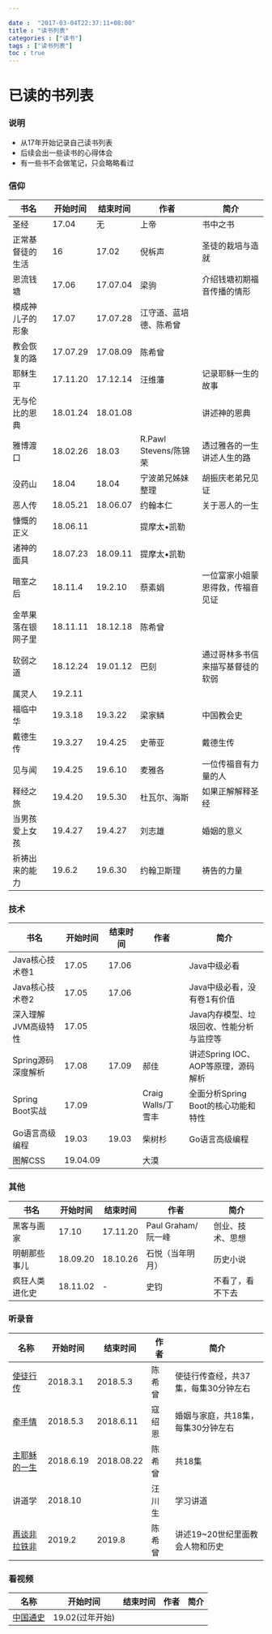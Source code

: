 ```yaml
---

date :  "2017-03-04T22:37:11+08:00" 
title : "读书列表" 
categories : ["读书"] 
tags : ["读书列表"] 
toc : true
---
```


已读的书列表
============

### 说明

-   从17年开始记录自己读书列表
-   后续会出一些读书的心得体会
-   有一些书不会做笔记，只会略略看过

### 信仰

| 书名               | 开始时间 | 结束时间 | 作者                   | 简介                             |
| ------------------ | -------- | -------- | ---------------------- | -------------------------------- |
| 圣经               | 17.04    | 无       | 上帝                   | 书中之书                         |
| 正常基督徒的生活   | 16       | 17.02    | 倪柝声                 | 圣徒的栽培与造就                 |
| 恩流钱塘           | 17.06    | 17.07.04 | 梁驹                   | 介绍钱塘初期福音传播的情形       |
| 模成神儿子的形象   | 17.07    | 17.07.28 | 江守道、蓝培德、陈希曾 |                                  |
| 教会恢复的路       | 17.07.29 | 17.08.09 | 陈希曾                 |                                  |
| 耶稣生平           | 17.11.20 | 17.12.14 | 汪维藩                 | 记录耶稣一生的故事               |
| 无与伦比的恩典     | 18.01.24 | 18.01.08 |                        | 讲述神的恩典                     |
| 雅博渡口           | 18.02.26 | 18.03    | R.Pawl Stevens/陈锦荣  | 透过雅各的一生讲述人生的路       |
| 没药山             | 18.04    | 18.04    | 宁波弟兄姊妹整理       | 胡振庆老弟兄见证                 |
| 恶人传             | 18.05.21 | 18.06.07 | 约翰本仁               | 关于恶人的一生                   |
| 慷慨的正义         | 18.06.11 |          | 提摩太•凯勒            |                                  |
| 诸神的面具         | 18.07.23 | 18.09.11 | 提摩太•凯勒            |                                  |
| 暗室之后           | 18.11.4  | 19.2.10  | 蔡素娟                 | 一位富家小姐蒙恩得救，传福音见证 |
| 金苹果落在银网子里 | 18.11.11 | 18.12.18 | 陈希曾                 |                                  |
| 软弱之道           | 18.12.24 | 19.01.12 | 巴刻                   | 通过哥林多书信来描写基督徒的软弱 |
| 属灵人             | 19.2.11  |          |                        |                                  |
| 福临中华           | 19.3.18  | 19.3.22  | 梁家鳞                 | 中国教会史                       |
| 戴德生传           | 19.3.27  | 19.4.25  | 史蒂亚                 | 戴德生传                         |
| 见与闻             | 19.4.25  | 19.6.10  | 麦雅各                 | 一位传福音有力量的人             |
| 释经之旅           | 19.4.20  | 19.5.30  | 杜瓦尔、海斯           | 如果正解解释圣经                 |
| 当男孩爱上女孩     | 19.4.27  | 19.4.27  | 刘志雄                 | 婚姻的意义                       |
| 祈祷出来的能力     | 19.6.2   | 19.6.30  | 约翰卫斯理             | 祷告的力量                       |

### 技术

| 书名                | 开始时间 | 结束时间 | 作者               | 简介                                     |
| ------------------- | -------- | -------- | ------------------ | ---------------------------------------- |
| Java核心技术卷1     | 17.05    | 17.06    |                    | Java中级必看                             |
| Java核心技术卷2     | 17.05    | 17.06    |                    | Java中级必看，没有卷1有价值              |
| 深入理解JVM高级特性 | 17.05    |          |                    | Java内存模型、垃圾回收、性能分析与监控等 |
| Spring源码深度解析  | 17.08    | 17.09    | 郝佳               | 讲述Spring IOC、AOP等原理，源码解析      |
| Spring Boot实战     | 17.09    |          | Craig Walls/丁雪丰 | 全面分析Spring Boot的核心功能和特性      |
| Go语言高级编程      | 19.03    | 19.03    | 柴树杉             | Go语言高级编程                           |
| 图解CSS             | 19.04.09 |          | 大漠               |                                          |

### 其他

| 书名           | 开始时间 | 结束时间 | 作者               | 简介             |
| ----------     | -------- | -------- | ------------------ | ---------------- |
| 黑客与画家     |    17.10 | 17.11.20 | Paul Graham/阮一峰 | 创业、技术、思想 |
| 明朝那些事儿   | 18.09.20 | 18.10.26 | 石悦（当年明月）   | 历史小说         |
| 疯狂人类进化史 | 18.11.02 | - | 史钧                 | 不看了，看不下去 |

### 听录音

| 名称                                                         | 开始时间  | 结束时间   | 作者   | 简介                                 |
| ------------------------------------------------------------ | --------- | ---------- | ------ | ------------------------------------ |
| [使徒行传](https://www.fuyin.tv/content/view/movid/2417/)    | 2018.3.1  | 2018.5.3   | 陈希曾 | 使徒行传查经，共37集，每集30分钟左右 |
| [牵手情](https://www.fuyin.tv/content/view/movid/268/)       | 2018.5.3  | 2018.6.11  | 寇绍恩 | 婚姻与家庭，共18集，每集30分钟左右   |
| [主耶稣的一生](https://www.fuyin.tv/content/view/movid/2059/) | 2018.6.19 | 2018.08.22 | 陈希曾 | 共18集                               |
| 讲道学                                                       | 2018.10   |            | 汪川生 | 学习讲道                             |
| [再谈非拉铁非](https://www.fuyin.tv/content/view/movid/2744/) | 2019.2    | 2019.8     | 陈希曾 | 讲述19~20世纪里面教会人物和历史      |

### 看视频

| 名称                                                         | 开始时间        | 结束时间 | 作者 | 简介 |
| ------------------------------------------------------------ | --------------- | -------- | ---- | ---- |
| [中国通史](https://www.bilibili.com/video/av6547465/?p=1&spm_id_from=333.788.b_6d756c74695f70616765.1) | 19.02(过年开始) |          |      |      |

